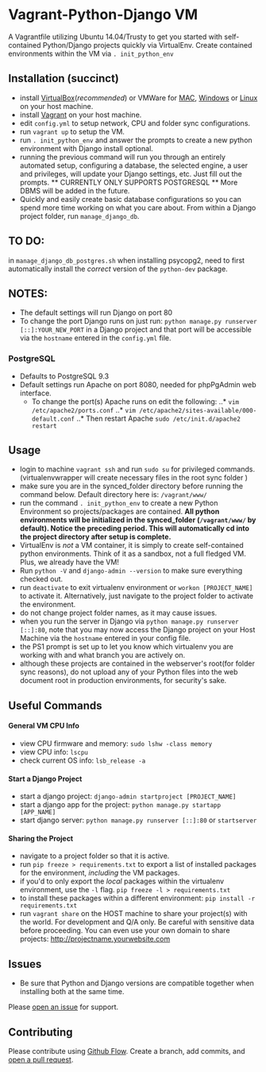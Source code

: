 # Vagrant-Python-Django VM

A Vagrantfile utilizing Ubuntu 14.04/Trusty to get you started with self-contained Python/Django projects quickly via VirtualEnv.
Create contained environments within the VM via `. init_python_env`

## Installation (succinct)
  - install [VirtualBox](https://www.virtualbox.org/wiki/Downloads)(_recommended_) or VMWare for [MAC](https://my.vmware.com/web/vmware/info?slug=desktop_end_user_computing/vmware_fusion/8_0), [Windows](http://www.vmware.com/products/workstation.html) or [Linux](http://www.vmware.com/products/workstation-for-linux.html) on your host machine.
  - install [Vagrant](https://www.vagrantup.com/downloads.html) on your host machine.
  - edit `config.yml` to setup network, CPU and folder sync configurations.
  - run `vagrant up` to setup the VM.
  - run `. init_python_env` and answer the prompts to create a new python environment with Django install optional.
  - running the previous command will run you through an entirely automated setup, configuring a database, the selected engine, a user and privileges, will update your Django settings, etc. Just fill out the prompts. ** CURRENTLY ONLY SUPPORTS POSTGRESQL ** More DBMS will be added in the future.
  - Quickly and easily create basic database configurations so you can spend more time working on what you care about. From within a Django project folder, run `manage_django_db`.


## TO DO:
  in `manage_django_db_postgres.sh` when installing psycopg2, need to first automatically install the _correct_ version of the `python-dev` package.

## NOTES:
  - The default settings will run Django on port 80
  - To change the port Django runs on just run: `python manage.py runserver [::]:YOUR_NEW_PORT` in a Django project and that port will be accessible via the `hostname` entered in the `config.yml` file.
### PostgreSQL
  - Defaults to PostgreSQL 9.3
  - Default settings run Apache on port 8080, needed for phpPgAdmin web interface.
    - To change the port(s) Apache runs on edit the following:
    ..* `vim /etc/apache2/ports.conf`
    ..* `vim /etc/apache2/sites-available/000-default.conf`
    ..* Then restart Apache `sudo /etc/init.d/apache2 restart`

## Usage

  - login to machine `vagrant ssh` and run `sudo su` for privileged commands. (virtualenvwrapper will create necessary files in the root sync folder )
  - make sure you are in the synced_folder directory before running the command below. Default directory here is: `/vagrant/www/`
  - run the command `. init_python_env` to create a new Python Environment so projects/packages are contained. **All python environments will be initialized in the synced_folder (`/vagrant/www/` by default). Notice the preceding period. This will automatically cd into the project directory after setup is complete.**
  - VirtualEnv is _not_ a VM container, it is simply to create self-contained python environments. Think of it as a sandbox, not a full fledged VM. Plus, we already have the VM!
  - Run `python -V` and `django-admin --version` to make sure everything checked out.
  - run `deactivate` to exit virtualenv environment or `workon [PROJECT_NAME]` to activate it. Alternatively, just navigate to the project folder to activate the environment.
  - do not change project folder names, as it may cause issues.
  - when you run the server in Django via `python manage.py runserver [::]:80`, note that you may now access the Django project on your Host Machine via the `hostname` entered in your config file.
  - the PS1 prompt is set up to let you know which virtualenv you are working with and what branch you are actively on.
  - although these projects are contained in the webserver's root(for folder sync reasons), do not upload any of your Python files into the web document root in production environments, for security's sake.

## Useful Commands
#### General VM CPU Info
  - view CPU firmware and memory: `sudo lshw -class memory`
  - view CPU info: `lscpu`
  - check current OS info: `lsb_release -a`

#### Start a Django Project
  - start a django project: `django-admin startproject [PROJECT_NAME]`
  - start a django app for the project: `python manage.py startapp [APP_NAME]`
  - start django server: `python manage.py runserver [::]:80` or `startserver`

#### Sharing the Project
  - navigate to a project folder so that it is active.
  - run `pip freeze > requirements.txt` to export a list of installed packages for the environment, _including_ the VM packages.
  - if you'd to only export the _local_ packages within the virtualenv environment, use the `-l` flag. `pip freeze -l > requirements.txt`
  - to install these packages within a different environment: `pip install -r requirements.txt`
  - run `vagrant share` on the HOST machine to share your project(s) with the world. For development and Q/A only. Be careful with sensitive data before proceeding. You can even use your own domain to share projects: http://projectname.yourwebsite.com

## Issues
  - Be sure that Python and Django versions are compatible together when installing both at the same time.

Please [open an issue](https://github.com/ccurtin/vagrant-python-django/issues/new) for support.

## Contributing

Please contribute using [Github Flow](https://guides.github.com/introduction/flow/). Create a branch, add commits, and [open a pull request](https://github.com/ccurtin/vagrant-python-django/compare/).
